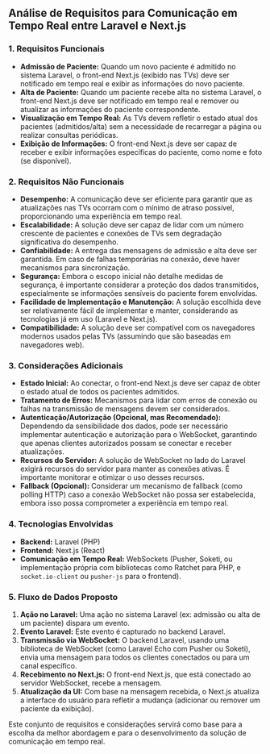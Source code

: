## Análise de Requisitos para Comunicação em Tempo Real entre Laravel e Next.js

### 1. Requisitos Funcionais

*   **Admissão de Paciente:** Quando um novo paciente é admitido no sistema Laravel, o front-end Next.js (exibido nas TVs) deve ser notificado em tempo real e exibir as informações do novo paciente.
*   **Alta de Paciente:** Quando um paciente recebe alta no sistema Laravel, o front-end Next.js deve ser notificado em tempo real e remover ou atualizar as informações do paciente correspondente.
*   **Visualização em Tempo Real:** As TVs devem refletir o estado atual dos pacientes (admitidos/alta) sem a necessidade de recarregar a página ou realizar consultas periódicas.
*   **Exibição de Informações:** O front-end Next.js deve ser capaz de receber e exibir informações específicas do paciente, como nome e foto (se disponível).

### 2. Requisitos Não Funcionais

*   **Desempenho:** A comunicação deve ser eficiente para garantir que as atualizações nas TVs ocorram com o mínimo de atraso possível, proporcionando uma experiência em tempo real.
*   **Escalabilidade:** A solução deve ser capaz de lidar com um número crescente de pacientes e conexões de TVs sem degradação significativa do desempenho.
*   **Confiabilidade:** A entrega das mensagens de admissão e alta deve ser garantida. Em caso de falhas temporárias na conexão, deve haver mecanismos para sincronização.
*   **Segurança:** Embora o escopo inicial não detalhe medidas de segurança, é importante considerar a proteção dos dados transmitidos, especialmente se informações sensíveis do paciente forem envolvidas.
*   **Facilidade de Implementação e Manutenção:** A solução escolhida deve ser relativamente fácil de implementar e manter, considerando as tecnologias já em uso (Laravel e Next.js).
*   **Compatibilidade:** A solução deve ser compatível com os navegadores modernos usados pelas TVs (assumindo que são baseadas em navegadores web).

### 3. Considerações Adicionais

*   **Estado Inicial:** Ao conectar, o front-end Next.js deve ser capaz de obter o estado atual de todos os pacientes admitidos.
*   **Tratamento de Erros:** Mecanismos para lidar com erros de conexão ou falhas na transmissão de mensagens devem ser considerados.
*   **Autenticação/Autorização (Opcional, mas Recomendado):** Dependendo da sensibilidade dos dados, pode ser necessário implementar autenticação e autorização para o WebSocket, garantindo que apenas clientes autorizados possam se conectar e receber atualizações.
*   **Recursos do Servidor:** A solução de WebSocket no lado do Laravel exigirá recursos do servidor para manter as conexões ativas. É importante monitorar e otimizar o uso desses recursos.
*   **Fallback (Opcional):** Considerar um mecanismo de fallback (como polling HTTP) caso a conexão WebSocket não possa ser estabelecida, embora isso possa comprometer a experiência em tempo real.

### 4. Tecnologias Envolvidas

*   **Backend:** Laravel (PHP)
*   **Frontend:** Next.js (React)
*   **Comunicação em Tempo Real:** WebSockets (Pusher, Soketi, ou implementação própria com bibliotecas como Ratchet para PHP, e `socket.io-client` ou `pusher-js` para o frontend).

### 5. Fluxo de Dados Proposto

1.  **Ação no Laravel:** Uma ação no sistema Laravel (ex: admissão ou alta de um paciente) dispara um evento.
2.  **Evento Laravel:** Este evento é capturado no backend Laravel.
3.  **Transmissão via WebSocket:** O backend Laravel, usando uma biblioteca de WebSocket (como Laravel Echo com Pusher ou Soketi), envia uma mensagem para todos os clientes conectados ou para um canal específico.
4.  **Recebimento no Next.js:** O front-end Next.js, que está conectado ao servidor WebSocket, recebe a mensagem.
5.  **Atualização da UI:** Com base na mensagem recebida, o Next.js atualiza a interface do usuário para refletir a mudança (adicionar ou remover um paciente da exibição).

Este conjunto de requisitos e considerações servirá como base para a escolha da melhor abordagem e para o desenvolvimento da solução de comunicação em tempo real.
